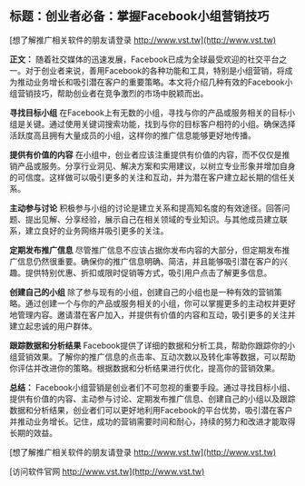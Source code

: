 ## **标题：创业者必备：掌握Facebook小组营销技巧**

[想了解推广相关软件的朋友请登录 http://www.vst.tw](http://www.vst.tw)

**正文：**
随着社交媒体的迅速发展，Facebook已成为全球最受欢迎的社交平台之一。对于创业者来说，善用Facebook的各种功能和工具，特别是小组营销，将成为推动业务增长和吸引潜在客户的重要策略。本文将介绍几种有效的Facebook小组营销技巧，帮助创业者在竞争激烈的市场中脱颖而出。

**寻找目标小组**
在Facebook上有无数的小组，寻找与你的产品或服务相关的目标小组是关键。通过使用关键词搜索功能，找到与你的目标客户相符的小组。确保选择活跃度高且拥有大量成员的小组，这样你的推广信息能够更好地传播。

**提供有价值的内容**
在小组中，创业者应该注重提供有价值的内容，而不仅仅是推销产品或服务。分享行业洞见、解决方案和实用建议，以树立专业形象并增加自身的可信度。这样做可以吸引更多的关注和互动，并为潜在客户建立起长期的信任关系。

**主动参与讨论**
积极参与小组的讨论是建立关系和提高知名度的有效途径。回答问题、提出见解、分享经验，展示自己在相关领域的专业知识。与其他成员建立联系，建立良好的业务网络并吸引更多的关注。

**定期发布推广信息**
尽管推广信息不应该占据你发布内容的大部分，但定期发布推广信息仍然很重要。确保你的推广信息明确、简洁，并且能够吸引潜在客户的兴趣。提供特别优惠、折扣或限时促销等方式，吸引用户点击了解更多信息。

**创建自己的小组**
除了参与现有的小组，创建自己的小组也是一种有效的营销策略。通过创建一个与你的产品或服务相关的小组，你可以掌握更多的主动权并更好地管理内容。邀请潜在客户加入，并提供有价值的内容和互动，吸引更多的关注并建立起忠诚的用户群体。

**跟踪数据和分析结果**
Facebook提供了详细的数据和分析工具，帮助你跟踪你的小组营销效果。了解你的推广信息的点击率、互动次数以及转化率等数据，可以帮助你评估并改进你的策略。根据数据和分析结果进行优化，提高你的营销效果。

**总结：**
Facebook小组营销是创业者们不可忽视的重要手段。通过寻找目标小组、提供有价值的内容、主动参与讨论、定期发布推广信息、创建自己的小组以及跟踪数据和分析结果，创业者们可以更好地利用Facebook的平台优势，吸引潜在客户并推动业务增长。记住，成功的营销需要时间和耐心，持续的努力和改进才能取得长期的效益。

[想了解推广相关软件的朋友请登录 http://www.vst.tw](http://www.vst.tw)


[访问软件官网 http://www.vst.tw](http://www.vst.tw)
